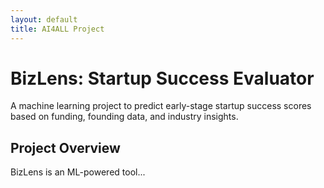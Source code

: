 ```yaml
---
layout: default
title: AI4ALL Project
---
```


# BizLens: Startup Success Evaluator

A machine learning project to predict early-stage startup success scores based on funding, founding data, and industry insights.

## Project Overview
BizLens is an ML-powered tool...
